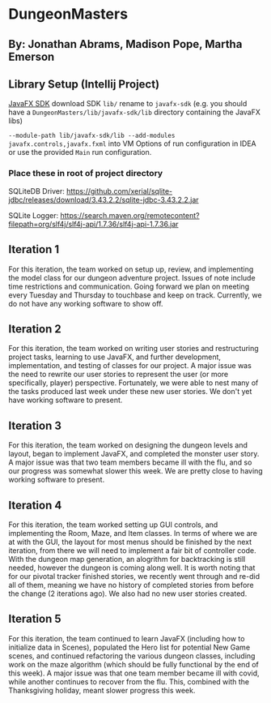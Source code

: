 # DungeonMasters
## By: Jonathan Abrams, Madison Pope, Martha Emerson

## Library Setup (Intellij Project)
[JavaFX SDK](https://gluonhq.com/products/javafx/) download SDK `lib/` rename to `javafx-sdk` 
(e.g. you should have a `DungeonMasters/lib/javafx-sdk/lib` directory containing the JavaFX libs)

`--module-path lib/javafx-sdk/lib --add-modules javafx.controls,javafx.fxml` into VM Options of run configuration in IDEA
or use the provided `Main` run configuration.

### Place these in root of project directory
SQLiteDB Driver: https://github.com/xerial/sqlite-jdbc/releases/download/3.43.2.2/sqlite-jdbc-3.43.2.2.jar

SQLite Logger: https://search.maven.org/remotecontent?filepath=org/slf4j/slf4j-api/1.7.36/slf4j-api-1.7.36.jar

## Iteration 1
For this iteration, the team worked on setup up, review, and implementing the model class for our dungeon adventure project. Issues of note include time restrictions and communication. Going forward we plan on meeting every Tuesday and Thursday to touchbase and keep on track. Currently, we do not have any working software to show off. 

## Iteration 2
For this iteration, the team worked on writing user stories and restructuring project tasks, learning to use JavaFX, and further development, implementation, and testing of classes for our project. A major issue was the need to rewrite our user stories to represent the user (or more specifically, player) perspective. Fortunately, we were able to nest many of the tasks produced last week under these new user stories. We don't yet have working software to present.

## Iteration 3
For this iteration, the team worked on designing the dungeon levels and layout, began to implement JavaFX, and completed the monster user story. A major issue was that two team members became ill with the flu, and so our progress was somewhat slower this week. We are pretty close to having working software to present.

## Iteration 4
For this iteration, the team worked setting up GUI controls, and implementing the Room, Maze, and Item classes. In terms of where we are at with the GUI, the layout for most menus should be finished by the next iteration, from there we will need to implement a fair bit of controller code. With the dungeon map generation, an alogrithm for backtracking is still needed, however the dungeon is coming along well. It is worth noting that for our pivotal tracker finished stories, we recently went through and re-did all of them, meaning we have no history of completed stories from before the change (2 iterations ago). We also had no new user stories created.

## Iteration 5
For this iteration, the team continued to learn JavaFX (including how to initialize data in Scenes), populated the Hero list for potential New Game scenes, and continued refactoring the various dungeon classes, including work on the maze algorithm (which should be fully functional by the end of this week). A major issue was that one team member became ill with covid, while another continues to recover from the flu. This, combined with the Thanksgiving holiday, meant slower progress this week.